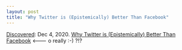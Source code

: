 ```yaml
---
layout: post
title: "Why Twitter is (Epistemically) Better Than Facebook"
---
```

[Discovered](http://rolandtanglao.com/2020/07/29/p1-blogthis-checkvist-list-links-to-blog/): Dec 4, 2020. [Why Twitter is (Epistemically) Better Than Facebook](https://www.logically.ai/articles/why-twitter-is-epistemically-better-than-facebook) <--- o really :-) ?!?
